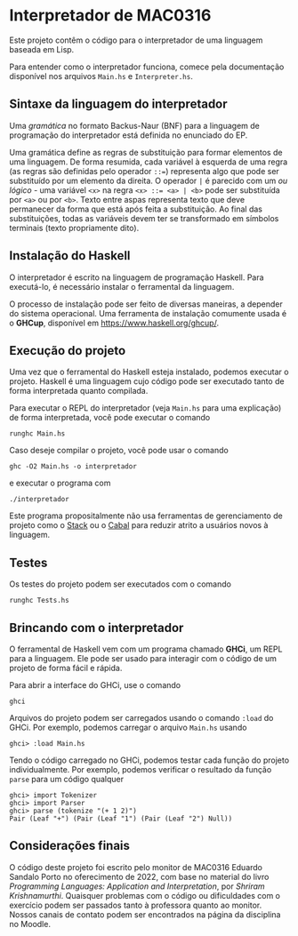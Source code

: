# Interpretador de MAC0316

Este projeto contêm o código para o interpretador de uma linguagem baseada em Lisp.

Para entender como o interpretador funciona, comece pela documentação disponível nos arquivos `Main.hs` e `Interpreter.hs`.

## Sintaxe da linguagem do interpretador

Uma _gramática_ no formato Backus-Naur (BNF) para a linguagem de programação do interpretador está definida no enunciado do EP.

Uma gramática define as regras de substituição para formar elementos de uma linguagem. De forma resumida, cada variável à esquerda de uma regra (as regras são definidas pelo operador `::=`) representa algo que pode ser substituído por um elemento da direita. O operador `|` é parecido com um _ou lógico_ - uma variável `<x>` na regra `<x> ::= <a> | <b>` pode ser substituída por `<a>` ou por `<b>`. Texto entre aspas representa texto que deve permanecer da forma que está após feita a substituição. Ao final das substituições, todas as variáveis devem ter se transformado em símbolos terminais (texto propriamente dito).



## Instalação do Haskell

O interpretador é escrito na linguagem de programação Haskell. Para executá-lo, é necessário instalar o ferramental da linguagem.

O processo de instalação pode ser feito de diversas maneiras, a depender do sistema operacional. Uma ferramenta de instalação comumente usada é o **GHCup**, disponível em <https://www.haskell.org/ghcup/>.

## Execução do projeto

Uma vez que o ferramental do Haskell esteja instalado, podemos executar o projeto. Haskell é uma linguagem cujo código pode ser executado tanto de forma interpretada quanto compilada.

Para executar o REPL do interpretador (veja `Main.hs` para uma explicação) de forma interpretada, você pode executar o comando

```
runghc Main.hs
```

Caso deseje compilar o projeto, você pode usar o comando

```
ghc -O2 Main.hs -o interpretador
```

e executar o programa com

```
./interpretador
```

Este programa propositalmente não usa ferramentas de gerenciamento de projeto como o [Stack](https://www.haskellstack.org/) ou o [Cabal](https://www.haskell.org/cabal/) para reduzir atrito a usuários novos à linguagem.

## Testes

Os testes do projeto podem ser executados com o comando

```
runghc Tests.hs
```

## Brincando com o interpretador

O ferramental de Haskell vem com um programa chamado **GHCi**, um REPL para a linguagem. Ele pode ser usado para interagir com o código de um projeto de forma fácil e rápida.

Para abrir a interface do GHCi, use o comando

```
ghci
```

Arquivos do projeto podem ser carregados usando o comando `:load` do GHCi. Por exemplo, podemos carregar o arquivo `Main.hs` usando

```
ghci> :load Main.hs
```

Tendo o código carregado no GHCi, podemos testar cada função do projeto individualmente. Por exemplo, podemos verificar o resultado da função `parse` para um código qualquer

```
ghci> import Tokenizer
ghci> import Parser
ghci> parse (tokenize "(+ 1 2)")
Pair (Leaf "+") (Pair (Leaf "1") (Pair (Leaf "2") Null))
```

## Considerações finais

O código deste projeto foi escrito pelo monitor de MAC0316 Eduardo Sandalo Porto no oferecimento de 2022, com base no material do livro _Programming Languages: Application and Interpretation_, por _Shriram Krishnamurthi_. Quaisquer problemas com o código ou dificuldades com o exercício podem ser passados tanto à professora quanto ao monitor. Nossos canais de contato podem ser encontrados na página da disciplina no Moodle.
